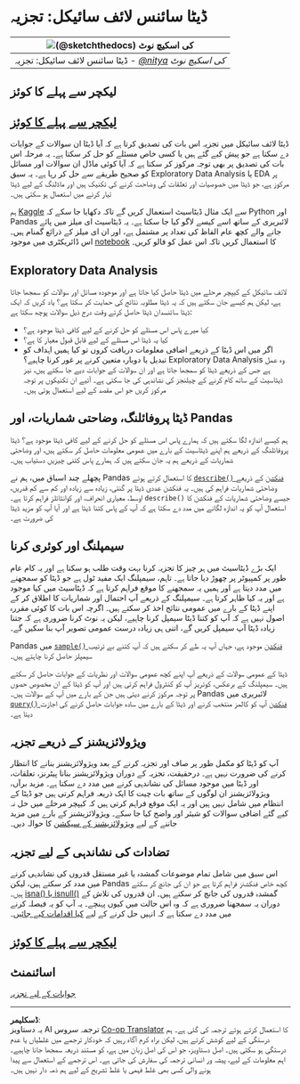 <!--
CO_OP_TRANSLATOR_METADATA:
{
  "original_hash": "d92f57eb110dc7f765c05cbf0f837c77",
  "translation_date": "2025-08-27T09:55:28+00:00",
  "source_file": "4-Data-Science-Lifecycle/15-analyzing/README.md",
  "language_code": "ur"
}
-->
# ڈیٹا سائنس لائف سائیکل: تجزیہ

|![ [(@sketchthedocs)](https://sketchthedocs.dev) کی اسکیچ نوٹ ](../../sketchnotes/15-Analyzing.png)|
|:---:|
| ڈیٹا سائنس لائف سائیکل: تجزیہ - _[@nitya](https://twitter.com/nitya) کی اسکیچ نوٹ_ |

## لیکچر سے پہلے کا کوئز

## [لیکچر سے پہلے کا کوئز](https://purple-hill-04aebfb03.1.azurestaticapps.net/quiz/28)

ڈیٹا لائف سائیکل میں تجزیہ اس بات کی تصدیق کرتا ہے کہ آیا ڈیٹا ان سوالات کے جوابات دے سکتا ہے جو پیش کیے گئے ہیں یا کسی خاص مسئلے کو حل کر سکتا ہے۔ یہ مرحلہ اس بات کی تصدیق پر بھی توجہ مرکوز کر سکتا ہے کہ آیا کوئی ماڈل ان سوالات اور مسائل کو صحیح طریقے سے حل کر رہا ہے۔ یہ سبق Exploratory Data Analysis یا EDA پر مرکوز ہے، جو ڈیٹا میں خصوصیات اور تعلقات کی وضاحت کرنے کی تکنیک ہیں اور ماڈلنگ کے لیے ڈیٹا تیار کرنے میں استعمال ہو سکتی ہیں۔

ہم [Kaggle](https://www.kaggle.com/balaka18/email-spam-classification-dataset-csv/version/1) سے ایک مثال ڈیٹاسیٹ استعمال کریں گے تاکہ دکھایا جا سکے کہ Python اور Pandas لائبریری کے ساتھ اسے کیسے لاگو کیا جا سکتا ہے۔ یہ ڈیٹاسیٹ ای میلز میں پائے جانے والے کچھ عام الفاظ کی تعداد پر مشتمل ہے، اور ان ای میلز کے ذرائع گمنام ہیں۔ اس ڈائریکٹری میں موجود [notebook](notebook.ipynb) کا استعمال کریں تاکہ اس عمل کو فالو کریں۔

## Exploratory Data Analysis

لائف سائیکل کے کیپچر مرحلے میں ڈیٹا حاصل کیا جاتا ہے اور موجودہ مسائل اور سوالات کو سمجھا جاتا ہے، لیکن ہم کیسے جان سکتے ہیں کہ یہ ڈیٹا مطلوبہ نتائج کی حمایت کر سکتا ہے؟ 
یاد کریں کہ ایک ڈیٹا سائنسدان ڈیٹا حاصل کرتے وقت درج ذیل سوالات پوچھ سکتا ہے:
- کیا میرے پاس اس مسئلے کو حل کرنے کے لیے کافی ڈیٹا موجود ہے؟
- کیا یہ ڈیٹا اس مسئلے کے لیے قابل قبول معیار کا ہے؟
- اگر میں اس ڈیٹا کے ذریعے اضافی معلومات دریافت کروں تو کیا ہمیں اہداف کو تبدیل یا دوبارہ متعین کرنے پر غور کرنا چاہیے؟
Exploratory Data Analysis وہ عمل ہے جس کے ذریعے ڈیٹا کو سمجھا جاتا ہے اور ان سوالات کے جوابات دیے جا سکتے ہیں، نیز ڈیٹاسیٹ کے ساتھ کام کرنے کے چیلنجز کی نشاندہی کی جا سکتی ہے۔ آئیے ان تکنیکوں پر توجہ مرکوز کریں جو اس مقصد کے لیے استعمال ہوتی ہیں۔

## ڈیٹا پروفائلنگ، وضاحتی شماریات، اور Pandas
ہم کیسے اندازہ لگا سکتے ہیں کہ ہمارے پاس اس مسئلے کو حل کرنے کے لیے کافی ڈیٹا موجود ہے؟ ڈیٹا پروفائلنگ کے ذریعے ہم اپنے ڈیٹاسیٹ کے بارے میں عمومی معلومات حاصل کر سکتے ہیں، اور وضاحتی شماریات کے ذریعے ہم یہ جان سکتے ہیں کہ ہمارے پاس کتنی چیزیں دستیاب ہیں۔

پچھلے چند اسباق میں، ہم نے Pandas کا استعمال کرتے ہوئے [`describe()` فنکشن](https://pandas.pydata.org/pandas-docs/stable/reference/api/pandas.DataFrame.describe.html) کے ذریعے وضاحتی شماریات فراہم کی ہیں۔ یہ فنکشن عددی ڈیٹا پر گنتی، زیادہ سے زیادہ اور کم سے کم قدریں، اوسط، معیاری انحراف، اور کوانٹائلز فراہم کرتا ہے۔ `describe()` جیسے وضاحتی شماریات کے فنکشن کا استعمال آپ کو یہ اندازہ لگانے میں مدد دے سکتا ہے کہ آپ کے پاس کتنا ڈیٹا ہے اور آیا آپ کو مزید ڈیٹا کی ضرورت ہے۔

## سیمپلنگ اور کوئری کرنا
ایک بڑے ڈیٹاسیٹ میں ہر چیز کا تجزیہ کرنا بہت وقت طلب ہو سکتا ہے اور یہ کام عام طور پر کمپیوٹر پر چھوڑ دیا جاتا ہے۔ تاہم، سیمپلنگ ایک مفید ٹول ہے جو ڈیٹا کو سمجھنے میں مدد دیتا ہے اور ہمیں یہ سمجھنے کا موقع فراہم کرتا ہے کہ ڈیٹاسیٹ میں کیا موجود ہے اور یہ کیا ظاہر کرتا ہے۔ سیمپلنگ کے ذریعے آپ احتمال اور شماریات کا اطلاق کر کے اپنے ڈیٹا کے بارے میں عمومی نتائج اخذ کر سکتے ہیں۔ اگرچہ اس بات کا کوئی مقررہ اصول نہیں ہے کہ آپ کو کتنا ڈیٹا سیمپل کرنا چاہیے، لیکن یہ نوٹ کرنا ضروری ہے کہ جتنا زیادہ ڈیٹا آپ سیمپل کریں گے، اتنی ہی زیادہ درست عمومی تصویر آپ بنا سکیں گے۔

Pandas میں [`sample()` فنکشن](https://pandas.pydata.org/pandas-docs/stable/reference/api/pandas.DataFrame.sample.html) موجود ہے، جہاں آپ یہ طے کر سکتے ہیں کہ آپ کتنے بے ترتیب سیمپلز حاصل کرنا چاہتے ہیں۔

ڈیٹا کے عمومی سوالات کے ذریعے آپ اپنے کچھ عمومی سوالات اور نظریات کے جوابات حاصل کر سکتے ہیں۔ سیمپلنگ کے برعکس، کوئریز آپ کو کنٹرول فراہم کرتی ہیں اور آپ کو ڈیٹا کے ان مخصوص حصوں پر توجہ مرکوز کرنے دیتی ہیں جن کے بارے میں آپ کے سوالات ہیں۔ Pandas لائبریری میں [`query()` فنکشن](https://pandas.pydata.org/pandas-docs/stable/reference/api/pandas.DataFrame.query.html) آپ کو کالمز منتخب کرنے اور ڈیٹا کے بارے میں سادہ جوابات حاصل کرنے کی اجازت دیتا ہے۔

## ویژولائزیشنز کے ذریعے تجزیہ
آپ کو ڈیٹا کو مکمل طور پر صاف اور تجزیہ کرنے کے بعد ویژولائزیشنز بنانے کا انتظار کرنے کی ضرورت نہیں ہے۔ درحقیقت، تجزیہ کے دوران ویژولائزیشنز بنانا پیٹرنز، تعلقات، اور ڈیٹا میں موجود مسائل کی نشاندہی کرنے میں مدد دے سکتا ہے۔ مزید برآں، ویژولائزیشنز ان لوگوں کے ساتھ بات چیت کا ایک ذریعہ فراہم کرتی ہیں جو ڈیٹا کے انتظام میں شامل نہیں ہیں اور یہ ایک موقع فراہم کرتی ہیں کہ کیپچر مرحلے میں حل نہ کیے گئے اضافی سوالات کو شیئر اور واضح کیا جا سکے۔ ویژولائزیشنز کے بارے میں مزید جاننے کے لیے [ویژولائزیشنز کے سیکشن](../../../../../../../../../3-Data-Visualization) کا حوالہ دیں۔

## تضادات کی نشاندہی کے لیے تجزیہ
اس سبق میں شامل تمام موضوعات گمشدہ یا غیر مستقل قدروں کی نشاندہی کرنے میں مدد کر سکتے ہیں، لیکن Pandas کچھ خاص فنکشنز فراہم کرتا ہے جو ان کی جانچ کر سکتے ہیں۔ [isna() یا isnull()](https://pandas.pydata.org/pandas-docs/stable/reference/api/pandas.isna.html) گمشدہ قدروں کی جانچ کر سکتے ہیں۔ ان قدروں کی تلاش کے دوران یہ سمجھنا ضروری ہے کہ وہ اس حالت میں کیوں پہنچے۔ یہ آپ کو یہ فیصلہ کرنے میں مدد دے سکتا ہے کہ انہیں حل کرنے کے لیے [کیا اقدامات کیے جائیں](/2-Working-With-Data/08-data-preparation/notebook.ipynb)۔

## [لیکچر سے پہلے کا کوئز](https://purple-hill-04aebfb03.1.azurestaticapps.net/quiz/27)

## اسائنمنٹ

[جوابات کے لیے تجزیہ](assignment.md)

---

**ڈسکلیمر**:  
یہ دستاویز AI ترجمہ سروس [Co-op Translator](https://github.com/Azure/co-op-translator) کا استعمال کرتے ہوئے ترجمہ کی گئی ہے۔ ہم درستگی کے لیے کوشش کرتے ہیں، لیکن براہ کرم آگاہ رہیں کہ خودکار ترجمے میں غلطیاں یا عدم درستگی ہو سکتی ہیں۔ اصل دستاویز، جو اس کی اصل زبان میں ہے، کو مستند ذریعہ سمجھا جانا چاہیے۔ اہم معلومات کے لیے، پیشہ ور انسانی ترجمہ کی سفارش کی جاتی ہے۔ اس ترجمے کے استعمال سے پیدا ہونے والی کسی بھی غلط فہمی یا غلط تشریح کے لیے ہم ذمہ دار نہیں ہیں۔